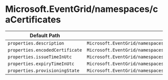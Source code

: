 # Microsoft.EventGrid/namespaces/caCertificates

| Default Path | Alias |
|---|---|
| `properties.description` | `Microsoft.EventGrid/namespaces/caCertificates/description` |
| `properties.encodedCertificate` | `Microsoft.EventGrid/namespaces/caCertificates/encodedCertificate` |
| `properties.issueTimeInUtc` | `Microsoft.EventGrid/namespaces/caCertificates/issueTimeInUtc` |
| `properties.expiryTimeInUtc` | `Microsoft.EventGrid/namespaces/caCertificates/expiryTimeInUtc` |
| `properties.provisioningState` | `Microsoft.EventGrid/namespaces/caCertificates/provisioningState` |

